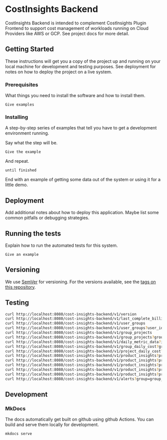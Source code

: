 # CostInsights Backend

CostInsights Backend is intended to complement CostInsights Plugin Frontend to support 
cost management of workloads running on Cloud Providers like AWS or GCP.
See project docs for more detail.

## Getting Started

These instructions will get you a copy of the project up and running on your local machine 
for development and testing purposes. See deployment for notes on how to deploy the project on a live system.

### Prerequisites

What things you need to install the software and how to install them.

```
Give examples
```

### Installing

A step-by-step series of examples that tell you have to get a development environment running.

Say what the step will be.

```
Give the example
```

And repeat.

```
until finished
```

End with an example of getting some data out of the system or using it for a little demo.



## Deployment

Add additional notes about how to deploy this application. Maybe list some common pitfalls or debugging strategies.

## Running the tests

Explain how to run the automated tests for this system.

```
Give an example
```

## Versioning

We use [SemVer](http://semver.org/) for versioning. For the versions available, 
see the [tags on this repository](https://github.com/seizadi/cost-insights-backend/tags).

## Testing

```bash
curl http://localhost:8080/cost-insights-backend/v1/version
curl http://localhost:8080/cost-insights-backend/v1/last_complete_billing_date
curl http://localhost:8080/cost-insights-backend/v1/user_groups
curl http://localhost:8080/cost-insights-backend/v1/user_groups?user_id=some_id
curl http://localhost:8080/cost-insights-backend/v1/group_projects
curl http://localhost:8080/cost-insights-backend/v1/group_projects?group=group_id
curl http://localhost:8080/cost-insights-backend/v1/daily_metric_data?intervals="R2/P30D/2021-06-01"
curl http://localhost:8080/cost-insights-backend/v1/group_daily_cost?group=group_id&intervals="R2/P30D/2021-06-01"
curl http://localhost:8080/cost-insights-backend/v1/project_daily_cost?project=project-a&intervals="R2/P30D/2021-06-01"
curl http://localhost:8080/cost-insights-backend/v1/product_insights?product=computeEngine&intervals="R2/P30D/2021-06-01"
curl http://localhost:8080/cost-insights-backend/v1/product_insights?product=cloudDataflow&intervals="R2/P30D/2021-06-01"
curl http://localhost:8080/cost-insights-backend/v1/product_insights?product=cloudStorage&intervals="R2/P30D/2021-06-01"
curl http://localhost:8080/cost-insights-backend/v1/product_insights?product=bigQuery&intervals="R2/P30D/2021-06-01"
curl http://localhost:8080/cost-insights-backend/v1/product_insights?product=events&intervals="R2/P30D/2021-06-01"
curl http://localhost:8080/cost-insights-backend/v1/alerts?group=group_id
```

## Development

### MkDocs
The docs automatically get built on github using github Actions.
You can build and serve them locally for development.
```bash
mkdocs serve
```
